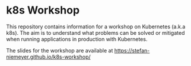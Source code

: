 # k8s Workshop

This repository contains information for a workshop on Kubernetes (a.k.a k8s). The aim is to understand what problems can be solved or mitigated when running applications in production with Kubernetes.

The slides for the workshop are available at https://stefan-niemeyer.github.io/k8s-workshop/
